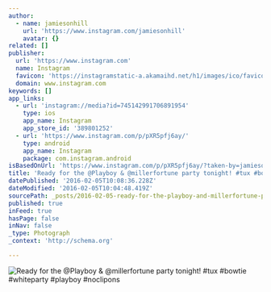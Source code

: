 ```yaml
---
author:
  - name: jamiesonhill
    url: 'https://www.instagram.com/jamiesonhill'
    avatar: {}
related: []
publisher:
  url: 'https://www.instagram.com'
  name: Instagram
  favicon: 'https://instagramstatic-a.akamaihd.net/h1/images/ico/favicon.ico/7cdab0872b15.ico'
  domain: www.instagram.com
keywords: []
app_links:
  - url: 'instagram://media?id=745142991706891954'
    type: ios
    app_name: Instagram
    app_store_id: '389801252'
  - url: 'https://www.instagram.com/p/pXR5pfj6ay/'
    type: android
    app_name: Instagram
    package: com.instagram.android
isBasedOnUrl: 'https://www.instagram.com/p/pXR5pfj6ay/?taken-by=jamiesonhill'
title: 'Ready for the @Playboy & @millerfortune party tonight! #tux #bowtie #whiteparty #playboy #noclipons'
datePublished: '2016-02-05T10:08:36.228Z'
dateModified: '2016-02-05T10:04:48.419Z'
sourcePath: _posts/2016-02-05-ready-for-the-playboy-and-millerfortune-party-tonight-tux.md
published: true
inFeed: true
hasPage: false
inNav: false
_type: Photograph
_context: 'http://schema.org'

---
```

![Ready for the &commat;Playboy & &commat;millerfortune party tonight&excl; &num;tux &num;bowtie &num;whiteparty &num;playboy &num;noclipons](https://scontent.cdninstagram.com/t51.2885-15/e15/917145_299375550239459_89846186_n.jpg)